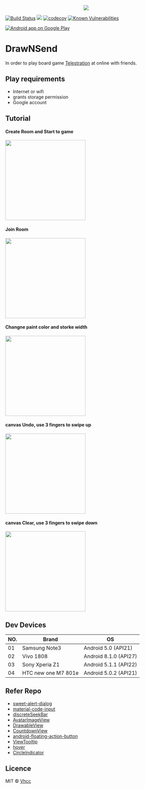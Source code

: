 <p align=center>
<img src="https://github.com/VHCC/DrawNSend2019/blob/master_new/app/src/main/res/drawable/dns_logo.png">
</p>

[![Build Status](https://jenkins.ichenprocin.dsmynas.com/buildStatus/icon?job=DrawNSendCI)](https://jenkins.ichenprocin.dsmynas.com/job/DrawNSendCI/) ![](https://img.shields.io/badge/platform-android-green.svg) [![codecov](https://codecov.io/gh/VHCC/DrawNSend2019/branch/master_new/graph/badge.svg)](https://codecov.io/gh/VHCC/DrawNSend2019) [![Known Vulnerabilities](https://snyk.io/test/github/VHCC/DrawNSend2019/badge.svg?targetFile=app/build.gradle)](https://snyk.io/test/github/VHCC/DrawNSend2019?targetFile=app/build.gradle)

<a href="https://play.google.com/store/apps/details?id=com.vhcc.drawnsend">
  <img alt="Android app on Google Play" src="https://developer.android.com/images/brand/en_app_rgb_wo_45.png" />
</a>


# DrawNSend

In order to play board game [Telestration](https://boardgamegeek.com/boardgame/46213/telestrations) at online with friends.

## Play requirements


- Internet or wifi
- grants storage permission
- Google account

## Tutorial

#### Create Room and Start to game

<img src="https://github.com/VHCC/DrawNSend2019/blob/master_new/app/src/main/res/mipmap-hdpi/create_and_start_game.gif" width="250">

#### Join Room

<img src="https://github.com/VHCC/DrawNSend2019/blob/master_new/app/src/main/res/mipmap-hdpi/join_room.gif" width="250">

#### Changne paint color and storke width

<img src="https://github.com/VHCC/DrawNSend2019/blob/master_new/app/src/main/res/mipmap-hdpi/change_color_stroke_width.gif" width="250">

#### canvas Undo, use 3 fingers to swipe up

<img src="https://github.com/VHCC/DrawNSend2019/blob/master_new/app/src/main/res/mipmap-hdpi/undo.gif" width="250">

#### canvas Clear, use 3 fingers to swipe down

<img src="https://github.com/VHCC/DrawNSend2019/blob/master_new/app/src/main/res/mipmap-hdpi/clear.gif" width="250">

## Dev Devices

|NO.|Brand|OS|
|---|-----|--|
|01|Samsung Note3|Android 5.0 (API21)|
|02|Vivo 1808|Android 8.1.0 (API27)|
|03|Sony Xperia Z1|Android 5.1.1 (API22)|
|04|HTC new one M7 801e|Android 5.0.2 (API21)|

## Refer Repo

- [sweet-alert-dialog](https://github.com/F0RIS/sweet-alert-dialog)
- [material-code-input](https://github.com/raycoarana/material-code-input)
- [discreteSeekBar](https://github.com/AnderWeb/discreteSeekBar)
- [AvatarImageView](https://github.com/Carbs0126/AvatarImageView)
- [DrawableView](https://github.com/PaNaVTEC/DrawableView)
- [CountdownView](https://github.com/iwgang/CountdownView)
- [android-floating-action-button](https://github.com/futuresimple/android-floating-action-button)
- [ViewTooltip](https://github.com/florent37/ViewTooltip)
- [hover](https://github.com/google/hover)
- [CircleIndicator](https://github.com/ongakuer/CircleIndicator)

## Licence

MIT © [Vhcc](https://github.com/vhcc)
